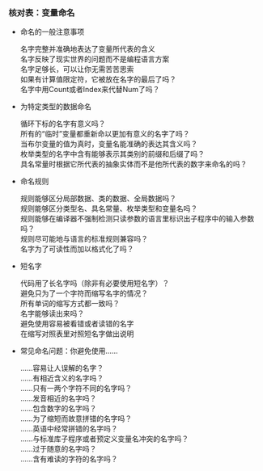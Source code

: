  ### 核对表：变量命名

 + 命名的一般注意事项

    名字完整并准确地表达了变量所代表的含义  
    名字反映了现实世界的问题而不是编程语言方案  
    名字足够长，可以让你无需苦苦思索  
    如果有计算值限定符，它被放在名字的最后了吗？  
    名字中用Count或者Index来代替Num了吗？

+ 为特定类型的数据命名

    循环下标的名字有意义吗？  
    所有的“临时”变量都重新命以更加有意义的名字了吗？  
    当布尔变量的值为真时，变量名能准确的表达其含义吗？  
    枚举类型的名字中含有能够表示其类别的前缀和后缀了吗？  
    具名常量时根据它所代表的抽象实体而不是他所代表的数字来命名的吗？  

+ 命名规则

    规则能够区分局部数据、类的数据、全局数据吗？  
    规则能够区分类型名、具名常量、枚举类型和变量名吗？  
    规则能够在编译器不强制检测只读参数的语言里标识出子程序中的输入参数吗？  
    规则尽可能地与语言的标准规则兼容吗？  
    名字为了可读性而加以格式化了吗？

+ 短名字

    代码用了长名字吗（除非有必要使用短名字）？  
    避免只为了一个字符而缩写名字的情况？  
    所有单词的缩写方式都一致吗？  
    名字能够读出来吗？  
    避免使用容易被看错或者读错的名字  
    在缩写对照表里对照短名字做出说明

+ 常见命名问题：你避免使用……

    ……容易让人误解的名字？  
    ……有相近含义的名字吗？  
    ……只有一两个字符不同的名字吗？  
    ……发音相近的名字吗？  
    ……包含数字的名字吗？  
    ……为了缩短而故意拼错的名字吗？  
    ……英语中经常拼错的名字吗？  
    ……与标准库子程序或者预定义变量名冲突的名字吗？  
    ……过于随意的名字吗？  
    ……含有难读的字符的名字吗？